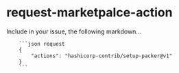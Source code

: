# request-marketpalce-action

Include in your issue, the following markdown...

```
    ```json request
    {
        "actions": "hashicorp-contrib/setup-packer@v1"
    }
    ```
```